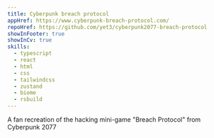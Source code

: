 ```yaml
---
title: Cyberpunk breach protocol
appHref: https://www.cyberpunk-breach-protocol.com/ 
repoHref: https://github.com/yet3/cyberpunk2077-breach-protocol
showInFooter: true
showInCv: true
skills:
  - typescript
  - react
  - html
  - css
  - tailwindcss
  - zustand
  - biome
  - rsbuild
---
```


A fan recreation of the hacking mini-game "Breach Protocol" from Cyberpunk 2077
